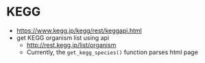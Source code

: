 
# KEGG

+ <https://www.kegg.jp/kegg/rest/keggapi.html>
+ get KEGG organism list using api
  - <http://rest.kegg.jp/list/organism>
  - Currently, the `get_kegg_species()` function parses html page




